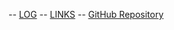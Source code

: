 -- [LOG](TXT/mylog.txt) -- [LINKS](LINKS/) -- [GitHub Repository](https://github.com/mariaadannies/os222)